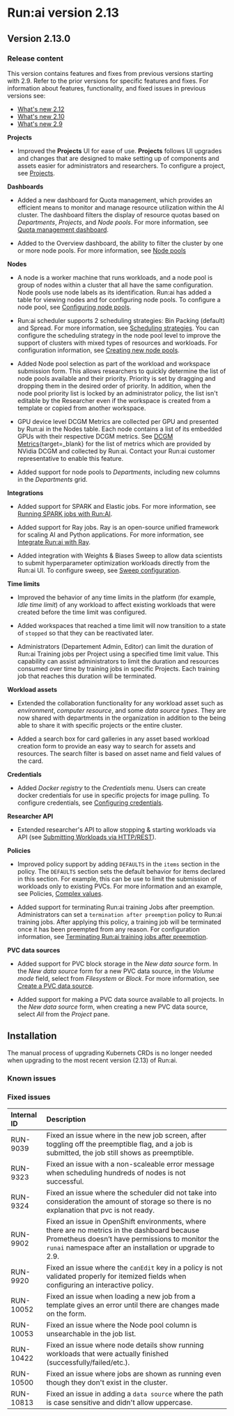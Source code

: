 # Run:ai version 2.13

## Version 2.13.0

### Release content

This version contains features and fixes from previous versions starting with 2.9. Refer to the prior versions for specific features and fixes. For information about features, functionality, and fixed issues in previous versions see:

* [What's new 2.12](whats-new-2-12.md)
* [What's new 2.10](whats-new-2-10.md)
* [What's new 2.9](whats-new-2-9.md)

**Projects**
<!-- RUN-9312/9313 Projects V2 -->
* Improved the **Projects** UI for ease of use. **Projects** follows UI upgrades and changes that are designed to make setting up of components and assets easier for administrators and researchers. To configure a project, see [Projects](../admin/admin-ui-setup/project-setup.md).

**Dashboards**

<!-- RUN9530/9577 New Dashboard for Quota management -->
* Added a new dashboard for Quota management, which provides an efficient means to monitor and manage resource utilization within the AI cluster. The dashboard filters the display of resource quotas based on *Departments*, *Projects*, and *Node pools*. For more information, see [Quota management dashboard](../admin/admin-ui-setup/dashboard-analysis.md#quota-management-dashboard).

* Added to the Overview dashboard, the ability to filter the cluster by one or more node pools. For more information, see [Node pools](../Researcher/scheduling/using-node-pools.md) 

<!-- RUN-9359/9360 Incorporating Node Pools in Workspaces -->
**Nodes**

* A node is a worker machine that runs workloads, and a node pool is group of nodes within a cluster that all have the same configuration. Node pools use node labels as its identification. Run:ai has added a table for viewing nodes and for configuring node pools. To configure a node pool, see [Configuring node pools](../Researcher/scheduling/using-node-pools.md#creating-new-node-pools).

<!-- RUN-9960/9961 Per node-pool GPU placement strategy -->
* Run:ai scheduler supports 2 scheduling strategies: Bin Packing (default) and Spread. For more information, see [Scheduling strategies](../Researcher/scheduling/strategies.md). You can configure the scheduling strategy in the node pool level to improve the support of clusters with mixed types of resources and workloads. For configuration information, see [Creating new node pools](../Researcher/scheduling/using-node-pools.md#creating-new-node-pools).

<!-- RUN-10287/10317/10313-10851 Show Node pools priority list according to workspace policy -->
* Added Node pool selection as part of the workload and workspace submission form. This allows researchers to quickly determine the list of node pools available and their priority. Priority is set by dragging and dropping them in the desired order of priority. In addition, when the node pool priority list is locked by an administrator policy, the list isn't editable by the Researcher even if the workspace is created from a template or copied from another workspace.

* GPU device level DCGM Metrics are collected per GPU and presented by Run:ai in the Nodes table. Each node contains a list of its embedded GPUs with their respective DCGM metrics.
See [DCGM Metrics](https://docs.nvidia.com/datacenter/dcgm/latest/user-guide/feature-overview.html#metrics){target=_blank} for the list of metrics which are provided by NVidia DCGM and collected by Run:ai. Contact your Run:ai customer representative to enable this feature.

<!-- RUN-10105/10106 Align Departments with Projects V2 -->
* Added support for node pools to *Departments*, including new columns in the *Departments* grid.

**Integrations**

<!-- RUN-9651/9652 Schedule and support of Elastic Jobs (Spark) -->
* Added support for SPARK and Elastic jobs. For more information, see [Running SPARK jobs with Run:AI](../admin/integration/spark.md#).

<!-- RUN-9024/9027 Ray Support - schedule and support of Ray Jobs -->
* Added support for Ray jobs. Ray is an open-source unified framework for scaling AI and Python applications. For more information, see [Integrate Run:ai with Ray](../admin/integration/ray.md#integrate-runai-with-ray).

* Added integration with Weights & Biases Sweep to allow data scientists to submit hyperparameter optimization workloads directly from the Run:ai UI. To configure sweep, see [Sweep configuration](../admin/integration/weights-and-biases.md#sweep-configuration).

**Time limits**

* Improved the behavior of any time limits in the platform (for example, *Idle time limit*) of any workload to affect existing workloads that were created before the time limit was configured.

* Added workspaces that reached a time limit will now transition to a state of `stopped` so that they can be reactivated later. <!-- TODO fix this sentence. -->

* Administrators (Departement Admin, Editor) can limit the duration of Run:ai Training jobs per Project using a specified time limit value. This capability can assist administrators to limit the duration and resources consumed over time by training jobs in specific Projects. Each training job that reaches this duration will be terminated. <!-- TODO fix this -->


**Workload assets**

<!-- RUN-9270/9274 - Interactive Time limit Fixes 
* Improved timeout policy behavior. Any workload that reaches the time limit is now suspended or stopped. The administrator can change the time limit and the timeout for new and already running workloads. Already running workloads will update and stop based on the new settings.  -->

<!-- RUN-8862/9292 - Department as a workspace asset creation scope - phase 1 -->

* Extended the collaboration functionality for any workload asset such as *environment*, *computer resource*, and some *data source types*. They are now shared with departments in the organization in addition to the being able to share it with specific projects or the entire cluster.

<!-- RUN-9364/10850 Search box for cards in V2 assets -->
* Added a search box for card galleries in any asset based workload creation form to provide an easy way to search for assets and resources. The search filter is based on asset name and field values of the card.

**Credentials**

<!-- RUN-9843/9852 - Allow researcher to create docker registry secrets -->
* Added *Docker registry* to the *Credentials* menu. Users can create docker credentials for use in specific projects for image pulling. To configure credentials, see [Configuring credentials](../admin/admin-ui-setup/credentials-setup.md#configuring-credentials).

<!-- RUN-8453/8454/8927 Technical documentation of 'Projects new parameters and options' use existing namespace, status, and more added to projects v2-->

**Researcher API**

<!-- RUN-8631/8880 Researcher API for train jobs -->
* Extended researcher's API to allow stopping & starting workloads via API (see [Submitting Workloads via HTTP/REST](../developer/cluster-api/submit-rest.md)).

**Policies**
<!-- RUN-10588/10590 Allow workload policy to prevent the use of a new pvc -->
* Improved policy support by adding `DEFAULTS` in the `items` section in the policy. The `DEFAULTS` section sets the default behavior for items declared in this section. For example, this can be use to limit the submission of workloads only to existing PVCs. For more information and an example, see Policies, [Complex values](../admin/workloads/policies.md#complex-values).

<!-- RUN-9270/9274 - Interactive Time limit Fixes 
* Improved timeout policy behavior. Any workload that reaches the time limit is now suspended or stopped. The administrator can change the time limit and the timeout for new and already running workloads. Already running workloads will update and stop based on the new settings.-->
* Added support for terminating Run:ai training Jobs after preemption. Administrators can set a `termination after preemption` policy to Run:ai training jobs. After applying this policy, a training job will be terminated once it has been preempted from any reason. For configuration information, see [Terminating Run:ai training jobs after preemption](../admin/workloads/policies.md#terminate-runai-training-jobs-after-preemption-policy).

**PVC data sources**
<!-- RUN-9826/10186 Support PVC from block storage -->
* Added support for PVC block storage in the *New data source* form. In the *New data source* form for a new PVC data source, in the *Volume mode* field, select from *Filesystem* or *Block*. For more information, see [Create a PVC data source](../Researcher/user-interface/workspaces/create/create-ds.md#create-a-pvc-data-source).

<!-- RUN-8904/8960 - Cluster wide PVC in workspaces -->
* Added support for making a PVC data source available to all projects. In the *New data source* form, when creating a new PVC data source, select *All* from the *Project* pane.

## Installation

The manual process of upgrading Kubernets CRDs is no longer needed when upgrading to the most recent version (2.13) of Run:ai.
### Known issues

### Fixed issues

| Internal ID | Description                                                                                                                                |
| :---------- | :----------------------------------------------------------------------------------------------------------------------------------------- |
| RUN-9039    | Fixed an issue where in the new job screen, after toggling off the preemptible flag, and a job is submitted, the job still shows as preemptible. |
| RUN-9323    | Fixed an issue with a non-scaleable error message when scheduling hundreds of nodes is not successful.                                     |
| RUN-9324    | Fixed an issue where the scheduler did not take into consideration the amount of storage so there is no explanation that pvc is not ready. |
| RUN-9902    | Fixed an issue in OpenShift environments, where there are no metrics in the dashboard because Prometheus doesn’t have permissions to monitor the `runai` namespace after an installation or upgrade to 2.9. |
| RUN-9920    | Fixed an issue where the `canEdit` key in a policy is not validated properly for itemized fields when configuring an interactive policy.   |
| RUN-10052   | Fixed an issue when loading a new job from a template gives an error until there are changes made on the form.   |
| RUN-10053   | Fixed an issue where the Node pool column is unsearchable in the job list.                                                                 |
| RUN-10422   | Fixed an issue where node details show running workloads that were actually finished (successfully/failed/etc.).                         |
| RUN-10500   | Fixed an issue where jobs are shown as running even though they don't exist in the cluster.                                                |
| RUN-10813   | Fixed an issue in adding a `data source` where the path is case sensitive and didn't allow uppercase. |
